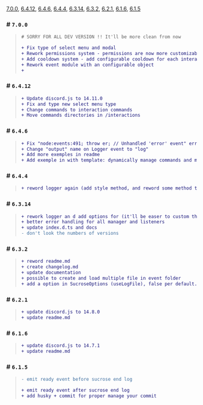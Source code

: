 [7.0.0](700), [6.4.12](#6412), [6.4.6](#646), [6.4.4](#644), [6.3.14](#6314), [6.3.2](#632), [6.2.1](#621), [6.1.6](#616), [6.1.5](#615)

### # `7.0.0`

> ```diff
> # SORRY FOR ALL DEV VERSION !! It'll be more clean from now
>
> + Fix type of select menu and modal
> + Rework permissions system - permissions are now more customizable and understandable
> + Add cooldown system - add configurable cooldown for each interaction
> + Rework event module with an configurable object
> +
> ```

### # `6.4.12`

> ```diff
> + Update discord.js to 14.11.0
> + Fix and type new select menu type
> + Change commands to interaction commands
> + Move commands directories in /interactions
> ```

### # `6.4.6`

> ```diff
> + Fix "node:events:491; throw er; // Unhandled 'error' event" error with adding `client.on('error', () => {})`
> + Change "output" name on Logger event to "log"
> + Add more exemples in readme
> + Add exemple in with template: dynamically manage commands and more with default eval command
> ```

### # `6.4.4`

> ```diff
> + reword logger again (add style method, and reword some method to me more user friendly)
> ```

### # `6.3.14`

> ```diff
> + rework logger an d add options for (it'll be easer to custom the loger in the futur)
> + better error handling for all manager and listeners
> + update index.d.ts and docs
> - don't look the numbers of versions
> ```

### # `6.3.2`

> ```diff
> + reword readme.md
> + create changelog.md
> + update documentation
> + possible to create and load multiple file in event folder
> + add a option in SucroseOptions (useLogFile), false per default. This option with a true value, will create a logs folder and add log file in at each bot start
> ```

### # `6.2.1`

> ```diff
> + update discord.js to 14.8.0
> + update readme.md
> ```

### # `6.1.6`

> ```diff
> + update discord.js to 14.7.1
> + update readme.md
> ```

### # `6.1.5`

> ```diff
> - emit ready event before sucrose end log
>
> + emit ready event after sucrose end log
> + add husky + commit for proper manage your commit
> ```

